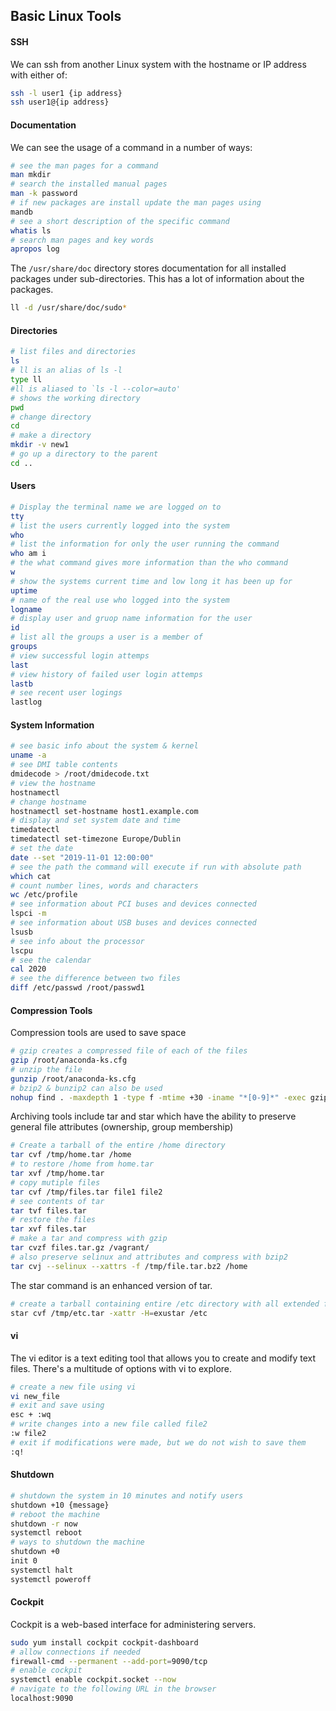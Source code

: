 ## Basic Linux Tools

#### SSH

We can ssh from another Linux system with the hostname or IP address with either of:

```bash
ssh -l user1 {ip address}
ssh user1@{ip address}
```

#### Documentation

We can see the usage of a command in a number of ways:

```bash
# see the man pages for a command 
man mkdir
# search the installed manual pages 
man -k password
# if new packages are install update the man pages using
mandb
# see a short description of the specific command
whatis ls
# search man pages and key words
apropos log
```

The `/usr/share/doc` directory stores documentation for all installed packages under sub-directories. This has a lot of information about the packages.

```bash
ll -d /usr/share/doc/sudo*
```

#### Directories

```bash
# list files and directories
ls
# ll is an alias of ls -l
type ll
#ll is aliased to `ls -l --color=auto'
# shows the working directory
pwd
# change directory
cd 
# make a directory
mkdir -v new1
# go up a directory to the parent
cd ..
```

#### Users

```bash
# Display the terminal name we are logged on to
tty
# list the users currently logged into the system
who
# list the information for only the user running the command
who am i
# the what command gives more information than the who command
w
# show the systems current time and low long it has been up for
uptime
# name of the real use who logged into the system
logname
# display user and gruop name information for the user
id
# list all the groups a user is a member of 
groups
# view successful login attemps
last
# view history of failed user login attemps
lastb
# see recent user logings
lastlog
```

#### System Information

```bash
# see basic info about the system & kernel
uname -a
# see DMI table contents
dmidecode > /root/dmidecode.txt
# view the hostname 
hostnamectl
# change hostname
hostnamectl set-hostname host1.example.com 
# display and set system date and time
timedatectl
timedatectl set-timezone Europe/Dublin
# set the date
date --set "2019-11-01 12:00:00"
# see the path the command will execute if run with absolute path
which cat
# count number lines, words and characters
wc /etc/profile
# see information about PCI buses and devices connected
lspci -m 
# see information about USB buses and devices connected
lsusb
# see info about the processor
lscpu
# see the calendar
cal 2020
# see the difference between two files
diff /etc/passwd /root/passwd1
```

#### Compression Tools

Compression tools are used to save space

```bash
# gzip creates a compressed file of each of the files
gzip /root/anaconda-ks.cfg
# unzip the file
gunzip /root/anaconda-ks.cfg 
# bzip2 & bunzip2 can also be used
nohup find . -maxdepth 1 -type f -mtime +30 -iname "*[0-9]*" -exec gzip {} \; &
```

Archiving tools include tar and star which have the ability to preserve general file attributes (ownership, group membership)

```bash
# Create a tarball of the entire /home directory
tar cvf /tmp/home.tar /home
# to restore /home from home.tar
tar xvf /tmp/home.tar
# copy mutiple files
tar cvf /tmp/files.tar file1 file2
# see contents of tar
tar tvf files.tar
# restore the files
tar xvf files.tar
# make a tar and compress with gzip
tar cvzf files.tar.gz /vagrant/
# also preserve selinux and attributes and compress with bzip2
tar cvj --selinux --xattrs -f /tmp/file.tar.bz2 /home
```

The star command is an enhanced version of tar. 

```bash
# create a tarball containing entire /etc directory with all extended file attributes and SELinux file context
star cvf /tmp/etc.tar -xattr -H=exustar /etc
```

#### vi

The vi editor is a text editing tool that allows you to create and modify text files. There's a multitude of options with vi to explore.

```bash
# create a new file using vi
vi new_file
# exit and save using 
esc + :wq
# write changes into a new file called file2
:w file2
# exit if modifications were made, but we do not wish to save them
:q!
```

#### Shutdown

```bash
# shutdown the system in 10 minutes and notify users
shutdown +10 {message}
# reboot the machine 
shutdown -r now
systemctl reboot
# ways to shutdown the machine
shutdown +0
init 0
systemctl halt
systemctl poweroff
```

#### Cockpit

Cockpit is a web-based interface for administering servers.

```bash
sudo yum install cockpit cockpit-dashboard
# allow connections if needed
firewall-cmd --permanent --add-port=9090/tcp
# enable cockpit
systemctl enable cockpit.socket --now
# navigate to the following URL in the browser
localhost:9090
```
